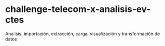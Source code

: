# challenge-telecom-x-analisis-ev-ctes
Analisis, importación, extracción, carga, visualización y transformación de datos
